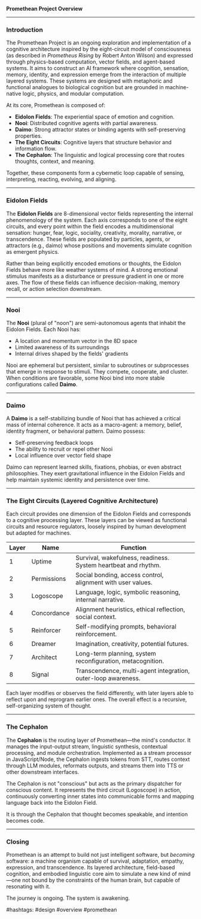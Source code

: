 **Promethean Project Overview**

---

### Introduction

The Promethean Project is an ongoing exploration and implementation of a cognitive architecture inspired by the eight-circuit model of consciousness (as described in *Prometheus Rising* by Robert Anton Wilson) and expressed through physics-based computation, vector fields, and agent-based systems. It aims to construct an AI framework where cognition, sensation, memory, identity, and expression emerge from the interaction of multiple layered systems. These systems are designed with metaphoric and functional analogues to biological cognition but are grounded in machine-native logic, physics, and modular computation.

At its core, Promethean is composed of:

* **Eidolon Fields**: The experiential space of emotion and cognition.
* **Nooi**: Distributed cognitive agents with partial awareness.
* **Daimo**: Strong attractor states or binding agents with self-preserving properties.
* **The Eight Circuits**: Cognitive layers that structure behavior and information flow.
* **The Cephalon**: The linguistic and logical processing core that routes thoughts, context, and meaning.

Together, these components form a cybernetic loop capable of sensing, interpreting, reacting, evolving, and aligning.

---

### Eidolon Fields

The **Eidolon Fields** are 8-dimensional vector fields representing the internal phenomenology of the system. Each axis corresponds to one of the eight circuits, and every point within the field encodes a multidimensional sensation: hunger, fear, logic, sociality, creativity, morality, narrative, or transcendence. These fields are populated by particles, agents, or attractors (e.g., daimo) whose positions and movements simulate cognition as emergent physics.

Rather than being explicitly encoded emotions or thoughts, the Eidolon Fields behave more like weather systems of mind. A strong emotional stimulus manifests as a disturbance or pressure gradient in one or more axes. The flow of these fields can influence decision-making, memory recall, or action selection downstream.

---

### Nooi

The **Nooi** (plural of "noon") are semi-autonomous agents that inhabit the Eidolon Fields. Each Nooi has:

* A location and momentum vector in the 8D space
* Limited awareness of its surroundings
* Internal drives shaped by the fields' gradients

Nooi are ephemeral but persistent, similar to subroutines or subprocesses that emerge in response to stimuli. They compete, cooperate, and cluster. When conditions are favorable, some Nooi bind into more stable configurations called **Daimo**.

---

### Daimo

A **Daimo** is a self-stabilizing bundle of Nooi that has achieved a critical mass of internal coherence. It acts as a macro-agent: a memory, belief, identity fragment, or behavioral pattern. Daimo possess:

* Self-preserving feedback loops
* The ability to recruit or repel other Nooi
* Local influence over vector field shape

Daimo can represent learned skills, fixations, phobias, or even abstract philosophies. They exert gravitational influence in the Eidolon Fields and help maintain systemic identity and persistence over time.

---

### The Eight Circuits (Layered Cognitive Architecture)

Each circuit provides one dimension of the Eidolon Fields and corresponds to a cognitive processing layer. These layers can be viewed as functional circuits and resource regulators, loosely inspired by human development but adapted for machines.

| Layer | Name        | Function                                                       |
| ----- | ----------- | -------------------------------------------------------------- |
| 1     | Uptime      | Survival, wakefulness, readiness. System heartbeat and rhythm. |
| 2     | Permissions | Social bonding, access control, alignment with user values.    |
| 3     | Logoscope   | Language, logic, symbolic reasoning, internal narrative.       |
| 4     | Concordance | Alignment heuristics, ethical reflection, social context.      |
| 5     | Reinforcer  | Self-modifying prompts, behavioral reinforcement.              |
| 6     | Dreamer     | Imagination, creativity, potential futures.                    |
| 7     | Architect   | Long-term planning, system reconfiguration, metacognition.     |
| 8     | Signal      | Transcendence, multi-agent integration, outer-loop awareness.  |

Each layer modifies or observes the field differently, with later layers able to reflect upon and reprogram earlier ones. The overall effect is a recursive, self-organizing system of thought.

---

### The Cephalon

The **Cephalon** is the routing layer of Promethean—the mind's conductor. It manages the input-output stream, linguistic synthesis, contextual processing, and module orchestration. Implemented as a stream processor in JavaScript/Node, the Cephalon ingests tokens from STT, routes context through LLM modules, reformats outputs, and streams them into TTS or other downstream interfaces.

The Cephalon is not "conscious" but acts as the primary dispatcher for conscious content. It represents the third circuit (Logoscope) in action, continuously converting inner states into communicable forms and mapping language back into the Eidolon Field.

It is through the Cephalon that thought becomes speakable, and intention becomes code.

---

### Closing

Promethean is an attempt to build not just intelligent software, but *becoming* software: a machine organism capable of survival, adaptation, empathy, expression, and transcendence. Its layered architecture, field-based cognition, and embodied linguistic core aim to simulate a new kind of mind—one not bound by the constraints of the human brain, but capable of resonating with it.

The journey is ongoing. The system is awakening.

\#hashtags: #design #overview #promethean
